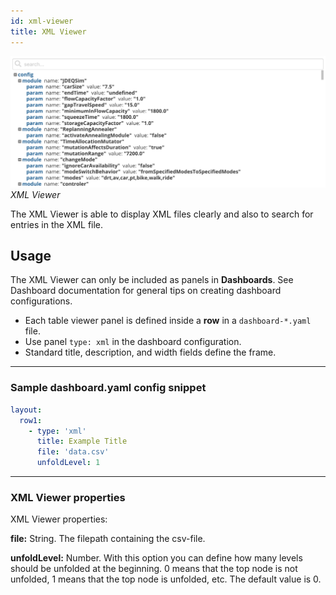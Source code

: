 ```yaml
---
id: xml-viewer
title: XML Viewer
---
```


![table viewer example](assets/xml-viewer.png)
_XML Viewer_

The XML Viewer is able to display XML files clearly and also to search for entries in the XML file.

## Usage

The XML Viewer can only be included as panels in **Dashboards**. See Dashboard documentation for general tips on creating dashboard configurations.

- Each table viewer panel is defined inside a **row** in a `dashboard-*.yaml` file.
- Use panel `type: xml` in the dashboard configuration.
- Standard title, description, and width fields define the frame.

---

### Sample dashboard.yaml config snippet

```yaml
layout:
  row1:
    - type: 'xml'
      title: Example Title
      file: 'data.csv'
      unfoldLevel: 1
```

---

### XML Viewer properties

XML Viewer properties:

**file:** String. The filepath containing the csv-file.

**unfoldLevel:** Number. With this option you can define how many levels should be unfolded at the beginning. 0 means that the top node is not unfolded, 1 means that the top node is unfolded, etc. The default value is 0.
